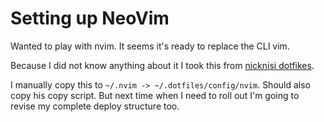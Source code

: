 # Setting up NeoVim

Wanted to play with nvim. It seems it's ready to replace the CLI vim. 

Because I did not know anything about it I took this from [nicknisi dotfikes](https://github.com/nicknisi/dotfiles).

I manually copy this to `~/.nvim -> ~/.dotfiles/config/nvim`. Should also copy his copy script. But next time when I need to roll out I'm going to revise my complete deploy structure too.


